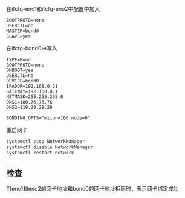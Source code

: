 在ifcfg-eno1和ifcfg-eno2中配置中加入

```
BOOTPROTO=none
USERCTL=no
MASTER=bond0
SLAVE=yes
```



在ifcfg-bond0中写入

```
TYPE=Bond
BOOTPROTO=none
ONBOOT=yes
USERCTL=no
DEVICE=bond0
IPADDR=192.168.0.21
GATEWAY=192.168.0.1
NETMASK=255.255.255.0
DNS1=180.76.76.76
DNS2=119.29.29.29

BONDING_OPTS="miion=100 mode=0"
```



重启网卡

```bash
systemctl stop NetworkManager
systemctl disable NetworkManager
systemctl restart network
```

## 检查

当eno1和eno2的网卡地址和bond0的网卡地址相同时，表示网卡绑定成功